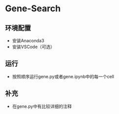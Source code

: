 # Gene-Search

## 环境配置
* 安装Anaconda3
* 安装VSCode（可选）

## 运行
* 按照顺序运行gene.py或者gene.ipynb中的每一个cell

## 补充
* 在gene.py中有比较详细的注释

